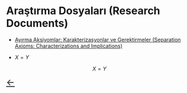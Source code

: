 # Araştırma Dosyaları (Research Documents)

- [Ayırma Aksiyomlar: Karakterizasyonlar ve Gerektirmeler (Separation Axioms: Characterizations and Implications)](pdffiles/Test.pdf)

- $X=Y$

$$
X=Y
$$

<a href="/" class="back-arrow" style="font-size:24px;">←</a>
